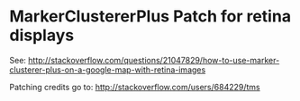 MarkerClustererPlus Patch for retina displays
========================

See: http://stackoverflow.com/questions/21047829/how-to-use-marker-clusterer-plus-on-a-google-map-with-retina-images

Patching credits go to: http://stackoverflow.com/users/684229/tms


